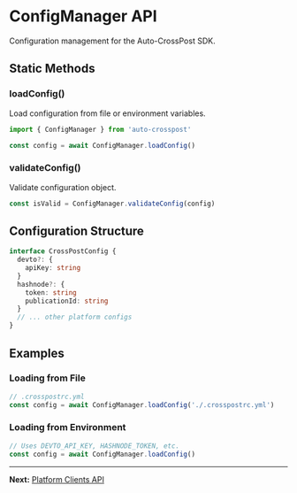 # ConfigManager API

Configuration management for the Auto-CrossPost SDK.

## Static Methods

### loadConfig()

Load configuration from file or environment variables.

```typescript
import { ConfigManager } from 'auto-crosspost'

const config = await ConfigManager.loadConfig()
```

### validateConfig()

Validate configuration object.

```typescript
const isValid = ConfigManager.validateConfig(config)
```

## Configuration Structure

```typescript
interface CrossPostConfig {
  devto?: {
    apiKey: string
  }
  hashnode?: {
    token: string
    publicationId: string
  }
  // ... other platform configs
}
```

## Examples

### Loading from File

```typescript
// .crosspostrc.yml
const config = await ConfigManager.loadConfig('./.crosspostrc.yml')
```

### Loading from Environment

```typescript
// Uses DEVTO_API_KEY, HASHNODE_TOKEN, etc.
const config = await ConfigManager.loadConfig()
```

---

**Next:** [Platform Clients API](/api/platform-clients)
